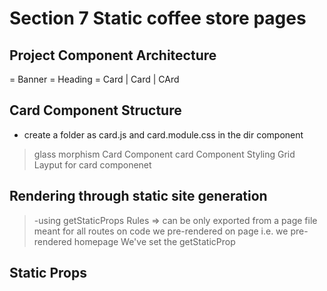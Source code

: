 # Section 7 Static coffee store pages 
## Project Component Architecture

= Banner 
= Heading 
= Card | Card | CArd 

## **Card Component Structure**
- create a folder as card.js and card.module.css in the dir component

> glass morphism 
> Card Component 
> card Component Styling 
> Grid Layput for card componenet 

## Rendering through static site generation
 
> -using getStaticProps
> Rules => can be only exported from a page file 
> meant for all routes 
> on code we pre-rendered on page i.e. we pre-rendered homepage
> We've set the getStaticProp  

## Static Props